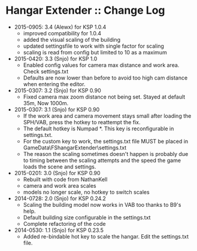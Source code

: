 # Hangar Extender :: Change Log

* 2015-0905: 3.4 (Alewx) for KSP 1.0.4
	+ improved compatibility for 1.0.4
	+ added the visual scaling of the building
	+ updated settingsfile to work with single factor for scaling
	+ scaling is read from config but limited to 10 as a maximum 
* 2015-0420: 3.3 (Snjo) for KSP 1.0
	+ Enabled config values for camera max distance and work area. Check settings.txt
	+ Defaults are now lower than before to avoid too high cam distance when entering the editor.
* 2015-0307: 3.2 (Snjo) for KSP 0.90
	+ Fixed camera max zoom distance not being set. Stayed at default 35m, Now 1000m.
* 2015-0307: 3.1 (Snjo) for KSP 0.90
	+ If the work area and camera movement stays small after loading the SPH/VAB, press the hotkey to reattempt the fix.
	+ The default hotkey is Numpad *. This key is reconfigurable in settings.txt.
	+ For the custom key to work, the settings.txt file MUST be placed in GameData\FShangarExtender\settings.txt
	+ The reason the scaling sometimes doesn't happen is probably due to timing between the scaling attempts and the speed the game loads the scene and settings.
* 2015-0201: 3.0 (Snjo) for KSP 0.90
	+ Rebuilt with code from NathanKell
	+ camera and work area scales
	+ models no longer scale, no hotkey to switch scales
* 2014-0728: 2.0 (Snjo) for KSP 0.24.2
	+ Scaling the building model now works in VAB too thanks to B9's help.
	+ Default building size configurable in the settings.txt
	+ Complete refactoring of the code 
* 2014-0530: 1.1 (Snjo) for KSP 0.23.5
	+ Added re-bindable hot key to scale the hangar. Edit the settings.txt file.
